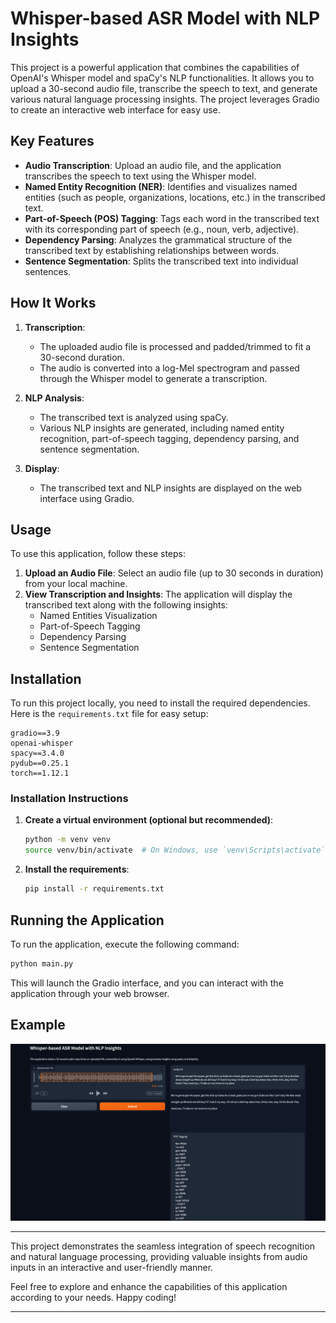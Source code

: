 # Whisper-based ASR Model with NLP Insights

This project is a powerful application that combines the capabilities of OpenAI's Whisper model and spaCy's NLP functionalities. It allows you to upload a 30-second audio file, transcribe the speech to text, and generate various natural language processing insights. The project leverages Gradio to create an interactive web interface for easy use.

## Key Features

- **Audio Transcription**: Upload an audio file, and the application transcribes the speech to text using the Whisper model.
- **Named Entity Recognition (NER)**: Identifies and visualizes named entities (such as people, organizations, locations, etc.) in the transcribed text.
- **Part-of-Speech (POS) Tagging**: Tags each word in the transcribed text with its corresponding part of speech (e.g., noun, verb, adjective).
- **Dependency Parsing**: Analyzes the grammatical structure of the transcribed text by establishing relationships between words.
- **Sentence Segmentation**: Splits the transcribed text into individual sentences.

## How It Works

1. **Transcription**:

   - The uploaded audio file is processed and padded/trimmed to fit a 30-second duration.
   - The audio is converted into a log-Mel spectrogram and passed through the Whisper model to generate a transcription.

2. **NLP Analysis**:

   - The transcribed text is analyzed using spaCy.
   - Various NLP insights are generated, including named entity recognition, part-of-speech tagging, dependency parsing, and sentence segmentation.

3. **Display**:
   - The transcribed text and NLP insights are displayed on the web interface using Gradio.

## Usage

To use this application, follow these steps:

1. **Upload an Audio File**: Select an audio file (up to 30 seconds in duration) from your local machine.
2. **View Transcription and Insights**: The application will display the transcribed text along with the following insights:
   - Named Entities Visualization
   - Part-of-Speech Tagging
   - Dependency Parsing
   - Sentence Segmentation

## Installation

To run this project locally, you need to install the required dependencies. Here is the `requirements.txt` file for easy setup:

```plaintext
gradio==3.9
openai-whisper
spacy==3.4.0
pydub==0.25.1
torch==1.12.1
```

### Installation Instructions

1. **Create a virtual environment (optional but recommended)**:

   ```bash
   python -m venv venv
   source venv/bin/activate  # On Windows, use `venv\Scripts\activate`
   ```

2. **Install the requirements**:
   ```bash
   pip install -r requirements.txt
   ```

## Running the Application

To run the application, execute the following command:

```bash
python main.py
```

This will launch the Gradio interface, and you can interact with the application through your web browser.

## Example

![Example Interface](Example.png)

---

This project demonstrates the seamless integration of speech recognition and natural language processing, providing valuable insights from audio inputs in an interactive and user-friendly manner.

Feel free to explore and enhance the capabilities of this application according to your needs. Happy coding!

---


